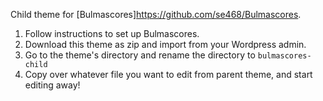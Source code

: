 Child theme for [Bulmascores]<https://github.com/se468/Bulmascores>.

1. Follow instructions to set up Bulmascores.
1. Download this theme as zip and import from your Wordpress admin.
1. Go to the theme's directory and rename the directory to `bulmascores-child`
1. Copy over whatever file you want to edit from parent theme, and start editing away!
